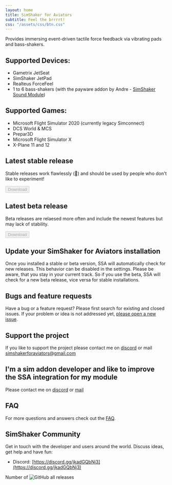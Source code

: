 ```yaml
---
layout: home
title: SimShaker for Aviators
subtitle: Feel the brrrrt!
css: "/assets/css/btn.css"
---
```


Provides immersing event-driven tactile force feedback via vibrating pads and bass-shakers.

## Supported Devices:
  - Gametrix JetSeat 
  - SimShaker JetPad 
  - Realteus ForceFeel 
  - 1 to 6 bass-shakers (with the payware addon by Andre - [SimShaker Sound Module](https://simshaker.com/software/general/sound/)) 

## Supported Games:
  - Microsoft Flight Simulator 2020 (currently legacy Simconnect)
  - DCS World & MCS
  - Prepar3D
  - Microsoft Flight Simulator X
  - X-Plane 11 and 12

## Latest stable release
Stable releases work flawlessly (&#129310;) and should be used by people who don't like to experiment!

<div id="stable-download-area">
  <button id="stable-download-button" class="button" disabled>Download</button>
  <div id="stable-release-info"></div> 
</div>

## Latest beta release
Beta releases are relaesed more often and include the newest features but may lack of stability.

<div id="beta-download-area">
  <button id="beta-download-button" class="button" disabled>Download</button>
  <div id="beta-release-info"></div>
</div>

## Update your SimShaker for Aviators installation
Once you installed a stable or beta version, SSA will automatically check for new releases. This behavior can be disabled in the settings. Please be aware, that you stay in your current track. So if you use the beta, SSA will check for a new beta release, vice versa for stable installations. 

## Bugs and feature requests
Have a bug or a feature request? Please first search for existing and closed issues. If your problem or idea is not addressed yet, [please open a new issue](https://github.com/SimShaker-for-Aviators/SimShaker-for-Aviators-Releases/issues).

## Support the project
If you like to support the project please contact me on [discord](https://discord.gg/jkadGQbNj3) or mail [simshakerforaviators@gmail.com](mailto:simshakerforaviators@gmail.com)

## I'm a sim addon developer and like to improve the SSA integration for my module
Please contact me on [discord](https://discord.gg/jkadGQbNj3) or [mail](mailto:simshakerforaviators@gmail.com)

## FAQ
For more questions and answers check out the [FAQ](faq.md). 

## SimShaker Community
Get in touch with the developer and users around the world. Discuss ideas, get help and have fun:
  - Discord: [https://discord.gg/jkadGQbNj3](https://discord.gg/jkadGQbNj3)

Number of ![GitHub all releases](https://img.shields.io/github/downloads/SimShaker-for-Aviators/SimShaker-for-Aviators-Releases/total)

<script src="https://cdn.jsdelivr.net/npm/marked/marked.min.js"></script>
<script src="assets/js/latest-release.js"></script>